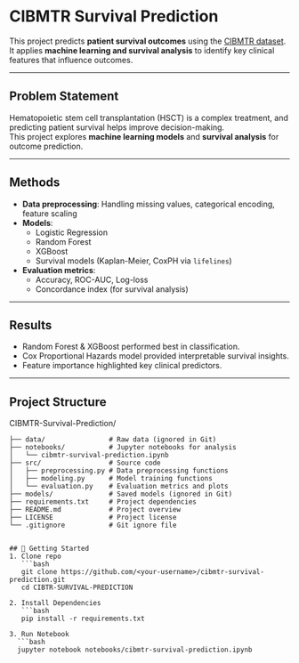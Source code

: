 # CIBMTR Survival Prediction

This project predicts **patient survival outcomes** using the [CIBMTR dataset](https://www.cibmtr.org/).  
It applies **machine learning and survival analysis** to identify key clinical features that influence outcomes.

---

## Problem Statement
Hematopoietic stem cell transplantation (HSCT) is a complex treatment, and predicting patient survival helps improve decision-making.  
This project explores **machine learning models** and **survival analysis** for outcome prediction.

---

## Methods
- **Data preprocessing**: Handling missing values, categorical encoding, feature scaling  
- **Models**:
  - Logistic Regression
  - Random Forest
  - XGBoost
  - Survival models (Kaplan-Meier, CoxPH via `lifelines`)  
- **Evaluation metrics**:
  - Accuracy, ROC-AUC, Log-loss
  - Concordance index (for survival analysis)

---

## Results
- Random Forest & XGBoost performed best in classification.
- Cox Proportional Hazards model provided interpretable survival insights.
- Feature importance highlighted key clinical predictors.

---

## Project Structure

CIBMTR-Survival-Prediction/
```text
├── data/                # Raw data (ignored in Git)
├── notebooks/           # Jupyter notebooks for analysis
│   └── cibmtr-survival-prediction.ipynb
├── src/                 # Source code
│   ├── preprocessing.py # Data preprocessing functions
│   ├── modeling.py      # Model training functions
│   └── evaluation.py    # Evaluation metrics and plots
├── models/              # Saved models (ignored in Git)
├── requirements.txt     # Project dependencies
├── README.md            # Project overview
├── LICENSE              # Project license
└── .gitignore           # Git ignore file


## 🚀 Getting Started
1. Clone repo  
   ```bash
   git clone https://github.com/<your-username>/cibmtr-survival-prediction.git
   cd CIBTR-SURVIVAL-PREDICTION

2. Install Dependencies
   ```bash
   pip install -r requirements.txt

3. Run Notebook
  ```bash
  jupyter notebook notebooks/cibmtr-survival-prediction.ipynb

  
